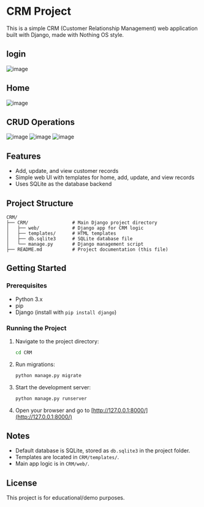 # CRM Project

This is a simple CRM (Customer Relationship Management) web application built with Django, made with Nothing OS style.
## login 
![image](https://github.com/user-attachments/assets/cf2c45dd-1ca5-4656-9535-aa4ceb080eba)

## Home
![image](https://github.com/user-attachments/assets/196598a8-56d8-4f5e-8ed3-f07795960e9e)

## CRUD Operations 
![image](https://github.com/user-attachments/assets/2db73c38-45fd-4d41-a30e-eddca0813f5b)
![image](https://github.com/user-attachments/assets/e7b7cc1b-99e5-44e8-b3ab-ca93d1a9085e)
![image](https://github.com/user-attachments/assets/162914ea-f9bf-4d97-b714-06971a35a123)

## Features
- Add, update, and view customer records
- Simple web UI with templates for home, add, update, and view records
- Uses SQLite as the database backend

## Project Structure
```
CRM/
├── CRM/                # Main Django project directory
│   ├── web/            # Django app for CRM logic
│   ├── templates/      # HTML templates
│   ├── db.sqlite3      # SQLite database file
│   └── manage.py       # Django management script
├── README.md           # Project documentation (this file)
```

## Getting Started

### Prerequisites
- Python 3.x
- pip
- Django (install with `pip install django`)

### Running the Project
1. Navigate to the project directory:
   ```bash
   cd CRM
   ```
2. Run migrations:
   ```bash
   python manage.py migrate
   ```
3. Start the development server:
   ```bash
   python manage.py runserver
   ```
4. Open your browser and go to [http://127.0.0.1:8000/](http://127.0.0.1:8000/)

## Notes
- Default database is SQLite, stored as `db.sqlite3` in the project folder.
- Templates are located in `CRM/templates/`.
- Main app logic is in `CRM/web/`.

## License
This project is for educational/demo purposes.
#
